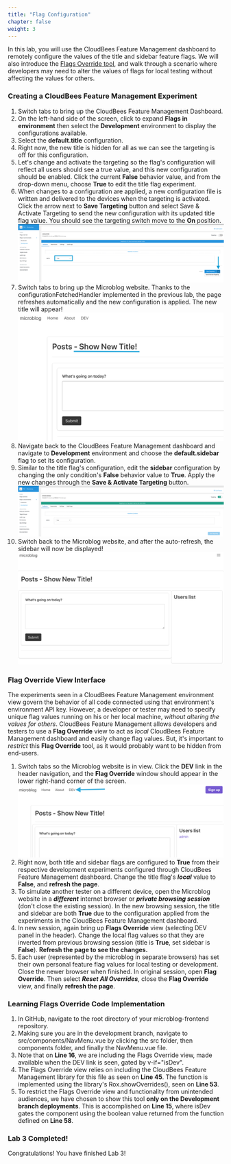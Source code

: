 ```yaml
---
title: "Flag Configuration"
chapter: false
weight: 3
--- 
```


In this lab, you will use the CloudBees Feature Management dashboard to remotely configure the values of the title and sidebar feature flags. We will also introduce the [Flags Override tool](https://docs.beescloud.com/docs/cloudbees-feature-flags/latest/debugging/override-view#_using_the_flags_override_view), and walk through a scenario where developers may need to alter the values of flags for local testing without affecting the values for others.

### Creating a CloudBees Feature Management Experiment

1. Switch tabs to bring up the CloudBees Feature Management Dashboard.
2. On the left-hand side of the screen, click to expand **Flags in environment** then select the **Development** environment to display the configurations available.
3. Select the **default.title** configuration.
4. Right now, the new title is hidden for all as we can see the targeting is off for this configuration.
5. Let's change and activate the targeting so the flag's configuration will reflect all users should see a true value, and this new configuration should be enabled. Click the current **False** behavior value, and from the drop-down menu, choose **True** to edit the title flag experiment.
6. When changes to a configuration are applied, a new configuration file is written and delivered to the devices when the targeting is activated. Click the arrow next to **Save Targeting** button and select Save & Activate Targeting to send the new configuration with its updated title flag value. You should see the targeting switch move to the **On** position. ![Title true](setTitleTrue.png?width=50pc)
7. Switch tabs to bring up the Microblog website. Thanks to the configurationFetchedHandler implemented in the previous lab, the page refreshes automatically and the new configuration is applied. The new title will appear! ![New title](new-title-visible.png?width=50pc)
8. Navigate back to the CloudBees Feature Management dashboard and navigate to **Development** environment and choose the **default.sidebar** flag to set its configuration.
9.  Similar to the title flag's configuration, edit the **sidebar** configuration by changing the only condition's **False** behavior value to **True**. Apply the new changes through the **Save & Activate Targeting** button. ![Sidebar experiment](sidebar-experiment.png?width=50pc)
10. Switch back to the Microblog website, and after the auto-refresh, the sidebar will now be displayed! ![Sidebar visible](sidebar-visible.png?width=50pc)

### Flag Override View Interface

The experiments seen in a CloudBees Feature Management environment view govern the behavior of all code connected using that environment's environment API key. However, a developer or tester may need to specify unique flag values running on his or her local machine, _without altering the values for others_. CloudBees Feature Management allows developers and testers to use a **Flag Override** view to act as _local_ CloudBees Feature Management dashboard and easily change flag values. But, it's important to _restrict_ this **Flag Override** tool, as it would probably want to be hidden from end-users.

1. Switch tabs so the Microblog website is in view. Click the **DEV** link in the header navigation, and the **Flag Override** window should appear in the lower right-hand corner of the screen. ![Flag Override link](flag-override-link.png?width=50pc)
2. Right now, both title and sidebar flags are configured to **True** from their respective development experiments configured through CloudBees Feature Management dashboard. Change the title flag's ***local*** value to **False**, and **refresh the page**.
3. To simulate another tester on a different device, open the Microblog website in a ***different*** internet browser or ***private browsing session*** (don't close the existing session). In the new browsing session, the title and sidebar are both **True** due to the configuration applied from the experiments in the CloudBees Feature Management dashboard.
4. In new session, again bring up **Flags Override** view (selecting DEV panel in the header). Change the local flag values so that they are inverted from previous browsing session (title is **True**, set sidebar is **False**). **Refresh the page to see the changes.**
5. Each user (represented by the microblog in separate browsers) has set their own personal feature flag values for local testing or development. Close the newer browser when finished. In original session, open **Flag Override**. Then select ***Reset All Overrides***, close the **Flag Override** view, and finally **refresh the page**.

### Learning Flags Override Code Implementation

1. In GitHub, navigate to the root directory of your microblog-frontend repository.
2. Making sure you are in the development branch, navigate to src/components/NavMenu.vue by clicking the src folder, then components folder, and finally the NavMenu.vue file.
3. Note that on **Line 16**, we are including the Flags Override view, made available when the DEV link is seen, gated by v-if="isDev".
4. The Flags Override view relies on including the CloudBees Feature Management library for this file as seen on **Line 45**. The function is implemented using the library's Rox.showOverrides(), seen on **Line 53**.
5. To restrict the Flags Override view and functionality from unintended audiences, we have chosen to show this tool **only on the Development branch deployments**. This is accomplished on **Line 15**, where isDev gates the component using the boolean value returned from the function defined on **Line 58**.

### Lab 3 Completed!
Congratulations! You have finished Lab 3!
